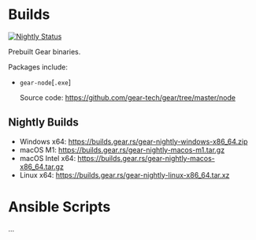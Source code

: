 # Builds

[![Nightly Status](https://github.com/gear-tech/builds/workflows/Nightly/badge.svg)](https://github.com/gear-tech/builds/actions/workflows/nightly.yml?query=branch%3Amaster)

Prebuilt Gear binaries.

Packages include:

- `gear-node`[`.exe`]

  Source code: https://github.com/gear-tech/gear/tree/master/node

## Nightly Builds

- Windows x64: https://builds.gear.rs/gear-nightly-windows-x86_64.zip
- macOS M1: https://builds.gear.rs/gear-nightly-macos-m1.tar.gz
- macOS Intel x64: https://builds.gear.rs/gear-nightly-macos-x86_64.tar.gz
- Linux x64: https://builds.gear.rs/gear-nightly-linux-x86_64.tar.xz

# Ansible Scripts

...
